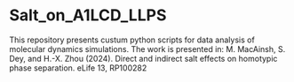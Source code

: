 # Salt_on_A1LCD_LLPS
This repository presents custum python scripts for data analysis of molecular dynamics simulations.  The work is presented in:
M. MacAinsh, S. Dey, and H.-X. Zhou (2024). Direct and indirect salt effects on homotypic phase separation. eLife 13, RP100282

